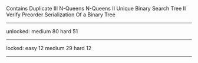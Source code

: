 Contains Duplicate III
N-Queens
N-Queens II
Unique Binary Search Tree II
Verify Preorder Serialization Of a Binary Tree

--------------

unlocked:
medium 80
hard   51

---------------

locked:
easy   12
medium 29
hard   12

---------------